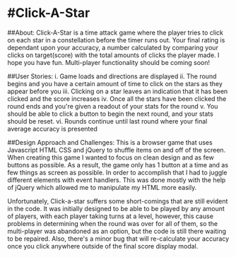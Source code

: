 #Click-A-Star
==============

##About:
Click-A-Star is a time attack game where the player tries to click on each star in a constellation before the timer runs out. Your final rating is dependant upon your accuracy, a number calculated by comparing your clicks on target(score) with the total amounts of clicks the player made. I hope you have fun. Multi-player functionality should be coming soon!

##User Stories:
i. Game loads and directions are displayed
ii. The round begins and you have a certain amount of time to click on the stars as they appear before you
iii. Clicking on a star leaves an indication that it has been clicked and the score increases
iv. Once all the stars have been clicked the round ends and you're given a readout of your stats for the round
v. You should be able to click a button to begin the next round, and your stats should be reset.
vi. Rounds continue until last round where your final average accuracy is presented

##Design Approach and Challenges:
This is a browser game that uses Javascript HTML CSS and jQuery to shuffle items on and off of the screen. When creating this game I wanted to focus on clean design and as few buttons as possible. As a result, the game only has 1 button at a time and as few things as screen as possible. In order to accomplish that I had to juggle different elements with event handlers. This was done mostly with the help of jQuery which allowed me to manipulate my HTML more easily. 

Unfortunately, Click-a-star suffers some short-comings that are still evident in the code. It was initially designed to be able to be played by any amount of players, with each player taking turns at a level, however, this cause problems in determining when the round was over for all of them, so the multi-player was abandoned as an option, but the code is still there waiting to be repaired. Also, there's a minor bug that will re-calculate your accuracy once you click anywhere outside of the final score display modal. 